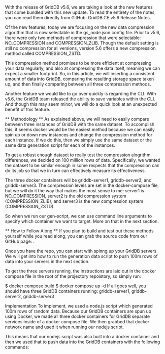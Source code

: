 With the release of GridDB v5.6, we are taking a look at the new features that come bundled with this new update. To read the entirety of the notes, you can read them directly from GitHub: GridDB CE v5.6 Release Notes.

Of the new features, today we are focusing on the new data compression algorithm that is now selectable in the gs_node.json config file. Prior to v5.6, there were only two methods of compression that were selectable: NO_COMPRESSION and COMPRESSION_ZLIB. Though the default setting is still no compression for all versions, version 5.6 offers a new compression method called COMPRESSION_ZSTD.

This compression method promises to be more efficient at compressing your data regularly, and also at compressing the data itself, meaning we can expect a smaller footprint. So, in this article, we will inserting a consistent amount of data into GridDB, comparing the resulting storage space taken up, and then finally comparing between all three compression methods.

Another feature we would like to go over quickly is regarding the CLI. With v5.6, the GridDB team released the ability to save variables within the CLI. And though this may seem minor, we will do a quick look at an unexpected benefit of this feature.

** Methodology **
As explained above, we will need to easily compare between three instances of GridDB with the same dataset. To accomplish this, it seems docker would be the easiest method because we can easily spin up or down new instances and change the compression method for each instance. If we do this, then we simply use the same dataset or the same data generation script for each of the instances.

To get a robust enough dataset to really test the compression alogrithm differences, we decided on 100 million rows of data. Specifically, we wanted the dataset to be similar enough in some respects that the compression can do its job so that we in turn can effectively measure its effectiveness.

The three docker containers will be griddb-server1, griddb-server2, and griddb-server3. The compression levels are set in the docker-compose file, but we will do it the way that makes the most sense to me: server1 is NO_COMPRESSION, server2 is the old compression system (COMPRESSION_ZLIB), and server3 is the new compression system (COMPRESSION_ZSTD).

So when we run our gen-script, we can use command line arguments to specify which container we want to target. More on that in the next section.

** How to Follow Along **
If you plan to build and test out these methods yourself while you read along, you can grab the source code from our GitHub page: .

Once you have the repo, you can start with spinng up your GridDB servers. We will get into how to run the generation data script to push 100m rows of data into your servers in the next section.

To get the three servers running, the instructions are laid out in the docker compose file in the root of the projectory repoistory, so simply run:

$ docker compose build
$ docker compose up -d
If all goes well, you should have three GridDB containers running: griddb-server1, griddb-server2, griddb-server3

Implementation
To implement, we used a node.js script which generated 100m rows of random data. Because our GridDB containers are spun up using Docker, we made all three docker containers for GridDB separate services inside of a docker compose file. We then grabbed that docker network name and used it when running our nodejs script.

This means that our nodejs script was also built into a docker container and then we used that to push data into the GridDB containers with the following commands:
